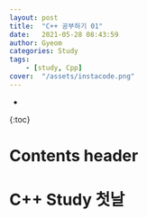 ```yaml
---
layout: post
title:  "C++ 공부하기 01"
date:   2021-05-28 08:43:59
author: Gyeom
categories: Study
tags:
    - [study, Cpp]
cover:  "/assets/instacode.png"
---
```

- 
{:toc}
# Contents header

<h1>
C++ Study 첫날
<h2>

